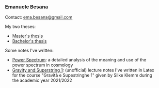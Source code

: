 ### Emanuele Besana

Contact: ema.besana@gmail.com

My two theses:
<ul>
  <li><a href="Tesi_Besana.pdf" class="image fit">Master's thesis</a></li>
  <li><a href="tesi_Besana_BS.pdf" class="image fit">Bachelor's thesis</a></li>
</ul>

Some notes I've written:
<ul>
  <li><a href="PowerSpectrum.pdf" class="image fit"> Power Spectrum</a>: a detailed analysis of the meaning and use of the power spectrum in cosmology</li>
  <li><a href="G_S.pdf" class="image fit"> Gravity and Superstring 1</a>: (unofficial) lecture notes I've written in Latex for the course "Gravità e Supestringhe 1" given by Silke Klemm during the academic year 2021/2022 </li>
</ul>


